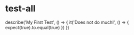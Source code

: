 # test-all
describe('My First Test', () => {
  it('Does not do much!', () => {
    expect(true).to.equal(true)
  })
})
